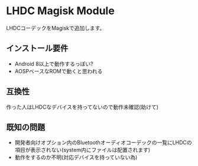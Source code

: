 # LHDC Magisk Module

LHDCコーデックをMagiskで追加します。

## インストール要件
- Android 8以上で動作するっぽい?
- AOSPベースなROMで動くと思われる

## 互換性
作った人はLHDCなデバイスを持ってないので動作未確認(助けて)

## 既知の問題
- 開発者向けオプション内のBluetoothオーディオコーデックの一覧にLHDCの項目が表示されない(system内にファイルは配置されます)
- 動作をするのか不明(対応デバイスを持っていない為)

